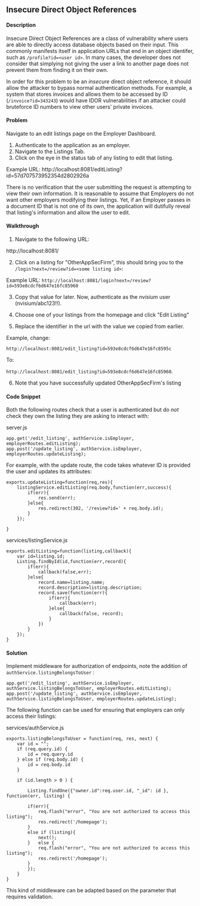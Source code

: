 ## Insecure Direct Object References

#### Description

Insecure Direct Object References are a class of vulnerability where users are able to directly access database objects based on their input. This commonly manifests itself in application URLs that end in an object identifer, such as ```/profile?id=<user id>```. In many cases, the developer does not consider that simplying not giving the user a link to another page does not prevent them from finding it on their own.

In order for this problem to be an *insecure* direct object reference, it should allow the attacker to bypass normal authentication methods. For example, a system that stores invoices and allows them to be accessed by ID (```/invoice?id=343243```) would have IDOR vulnerabilities if an attacker could bruteforce ID numbers to view other users' private invoices.

#### Problem
Navigate to an edit listings page on the Employer Dashboard.
1. Authenticate to the application as an employer.
2. Navigate to the Listings Tab.
3. Click on the eye in the status tab of any listing to edit that listing.

Example URL: http://localhost:8081/editListing?id=57d707573952354d2802926a


There is no verification that the user submitting the request is attempting to view their own information. It is reasonable to assume that Employers do not want other employers modifying their listings. Yet, if an Employer passes in a document ID that is not one of its own, the application will dutifully reveal that listing's information and allow the user to edit.



#### Walkthrough

1. Navigate to the following URL:

http://localhost:8081/

2. Click on a listing for "OtherAppSecFirm", this should bring you to the `/login?next=/review?id=<some listing id>`:

Example URL: `http://localhost:8081/login?next=/review?id=593e8cdcf6d647e16fc85960`

3. Copy that value for later. Now, authenticate as the *nvisium* user (nvisium/abc123!!).

4. Choose one of your listings from the homepage and click "Edit Listing"

5. Replace the identifier in the url with the value we copied from earlier.

Example, change: 

`http://localhost:8081/edit_listing?id=593e8cdcf6d647e16fc8595c` 

To:

`http://localhost:8081/edit_listing?id=593e8cdcf6d647e16fc85960`. 

6. Note that you have successfully updated OtherAppSecFirm's listing

#### Code Snippet

Both the following routes check that a user is authenticated but do *not* check they own the listing they are asking to interact with:

server.js

```
app.get('/edit_listing', authService.isEmployer, employerRoutes.editListing);
app.post('/update_listing', authService.isEmployer, employerRoutes.updateListing);
```

For example, with the update route, the code takes whatever ID is provided the user and updates its attributes:

```
exports.updateListing=function(req,res){
	listingService.editListing(req.body,function(err,success){
		if(err){
			res.send(err);
		}else{
			res.redirect(302, '/review?id=' + req.body.id);
		}
	});

}
```

services/listingService.js

```
exports.editListing=function(listing,callback){
	var id=listing.id;
	Listing.findById(id,function(err,record){
		if(err){
			callback(false,err);
		}else{
			record.name=listing.name;
			record.description=listing.description;
			record.save(function(err){
				if(err){
					callback(err);
				}else{
					callback(false, record);
				}
			})
		}
	});
}
```

#### Solution

Implement middleware for authorization of endpoints, note the addition of `authService.listingBelongsToUser` :

```
app.get('/edit_listing', authService.isEmployer, authService.listingBelongsToUser, employerRoutes.editListing);
app.post('/update_listing', authService.isEmployer, authService.listingBelongsToUser, employerRoutes.updateListing);

```

The following function can be used for ensuring that employers can only access their listings:

services/authService.js

```
exports.listingBelongsToUser = function(req, res, next) {
	var id = "";
	if (req.query.id) {
		id = req.query.id
	} else if (req.body.id) {
		id = req.body.id
	}
	
	if (id.length > 0 ) {

		Listing.findOne({"owner.id":req.user.id, "_id": id }, function(err, listing) {

		if(err){ 
			req.flash("error", "You are not authorized to access this listing");
			res.redirect('/homepage');
		}
		else if (listing){
			next();
		}	else {
			req.flash("error", "You are not authorized to access this listing");
			res.redirect('/homepage');	
		}
		});
	}
}
```

This kind of middleware can be adapted based on the parameter that requires validation.


